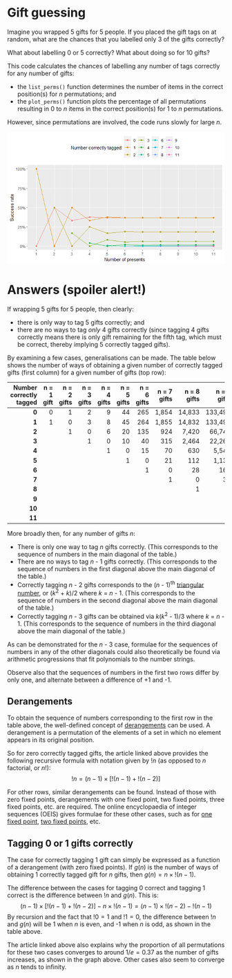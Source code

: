 # Gift guessing
Imagine you wrapped 5 gifts for 5 people. If you placed the gift tags on at random, what are the chances that you labelled only 3 of the gifts correctly?

What about labelling 0 or 5 correctly? What about doing so for 10 gifts?

This code calculates the chances of labelling any number of tags correctly for any number of gifts:
* the `list_perms()` function determines the number of items in the correct position(s) for *n* permutations; and
* the `plot_perms()` function plots the percentage of all permutations resulting in 0 to *n* items in the correct position(s) for 1 to *n* permutations.

However, since permutations are involved, the code runs slowly for large *n*.

 ![Success rate for correctly tagging 1 to 11 gifts](/image.png)

# Answers (spoiler alert!)
If wrapping 5 gifts for 5 people, then clearly:
* there is only way to tag 5 gifts correctly; and
* there are no ways to tag *only* 4 gifts correctly (since tagging 4 gifts correctly means there is only gift remaining for the fifth tag, which must be correct, thereby implying 5 correctly tagged gifts).

By examining a few cases, generalisations can be made. The table below shows the number of ways of obtaining a given number of correctly tagged gifts (first column) for a given number of gifts (top row):

| Number correctly tagged | n = 1 gift | n = 2 gifts | n = 3 gifts | n = 4 gifts | n = 5 gifts | n = 6 gifts | n = 7 gifts | n = 8 gifts | n = 9 gifts | n = 10 gifts | n = 11 gifts |
|------------------------:|-----------:|------------:|------------:|------------:|------------:|------------:|------------:|------------:|------------:|-------------:|-------------:|
|                   **0** |          0 |           1 |           2 |           9 |          44 |         265 |       1,854 |      14,833 |     133,496 |    1,334,961 |   14,684,570 |
|                   **1** |          1 |           0 |           3 |           8 |          45 |         264 |       1,855 |      14,832 |     133,497 |    1,334,960 |   14,684,571 |
|                   **2** |            |           1 |           0 |           6 |          20 |         135 |         924 |       7,420 |      66,744 |      667,485 |    7,342,280 |
|                   **3** |            |             |           1 |           0 |          10 |          40 |         315 |       2,464 |      22,260 |      222,480 |    2,447,445 |
|                   **4** |            |             |             |           1 |           0 |          15 |          70 |         630 |       5,544 |       55,650 |      611,820 |
|                   **5** |            |             |             |             |           1 |           0 |          21 |         112 |       1,134 |       11,088 |      122,430 |
|                   **6** |            |             |             |             |             |           1 |           0 |          28 |         168 |        1,890 |       20,328 |
|                   **7** |            |             |             |             |             |             |           1 |           0 |          36 |          240 |        2,970 |
|                   **8** |            |             |             |             |             |             |             |           1 |           0 |           45 |          330 |
|                   **9** |            |             |             |             |             |             |             |             |           1 |            0 |           55 |
|                  **10** |            |             |             |             |             |             |             |             |             |            1 |            0 |
|                  **11** |            |             |             |             |             |             |             |             |             |              |            1 |

More broadly then, for any number of gifts *n*:
* There is only one way to tag *n* gifts correctly. (This corresponds to the sequence of numbers in the main diagonal of the table.)
* There are no ways to tag *n* - 1 gifts correctly. (This corresponds to the sequence of numbers in the first diagonal above the main diagonal of the table.)
* Correctly tagging *n* - 2 gifts corresponds to the (*n* - 1)<sup>th</sup> [triangular number](https://en.wikipedia.org/wiki/Triangular_number), or (*k*<sup>2</sup> + *k*)/2 where *k* = *n* - 1.  (This corresponds to the sequence of numbers in the second diagonal above the main diagonal of the table.)
* Correctly tagging *n* - 3 gifts can be obtained via *k*(*k*<sup>2</sup> - 1)/3 where *k* = *n* - 1. (This corresponds to the sequence of numbers in the third diagonal above the main diagonal of the table.)

As can be demonstrated for the *n* - 3 case, formulae for the sequences of numbers in any of the other diagonals could also theoretically be found via arithmetic progressions that fit polynomials to the number strings.

Observe also that the sequences of numbers in the first two rows differ by only one, and alternate between a difference of +1 and -1.

## Derangements

To obtain the sequence of numbers corresponding to the first row in the table above, the well-defined concept of [derangements](https://en.wikipedia.org/wiki/Derangement) can be used. A derangement is a permutation of the elements of a set in which no element appears in its original position.

So for zero correctly tagged gifts, the article linked above provides the following recursive formula with notation given by !*n* (as opposed to *n* factorial, or *n*!): $$!n = (n-1) \times [!(n-1) + !(n-2)]$$

For other rows, similar derangements can be found. Instead of those with zero fixed points, derangements with one fixed point, two fixed points, three fixed points, etc. are required. The online encyclopaedia of integer sequences (OEIS) gives formulae for these other cases, such as for [one fixed point](https://oeis.org/A000240), [two fixed points](https://oeis.org/A000387), etc.

## Tagging 0 or 1 gifts correctly

The case for correctly tagging 1 gift can simply be expressed as a function of a derangement (with zero fixed points). If $`g(n)`$ is the number of ways of obtaining 1 correctly tagged gift for $n$ gifts, then $`g(n) = n \times !(n-1)`$.

The difference between the cases for tagging 0 correct and tagging 1 correct is the difference between $!n$ and $`g(n)`$. This is: $$(n-1) \times [!(n-1) + !(n-2)] - n \times !(n-1) = (n-1) \times !(n-2) - !(n-1)$$ By recursion and the fact that $`!0=1`$ and $`!1=0`$, the difference between $`!n`$ and $`g(n)`$ will be 1 when $n$ is even, and -1 when $n$ is odd, as shown in the table above.

The article linked above also explains why the proportion of all permutations for these two cases converges to around $`1/e = 0.37`$ as the number of gifts increases, as shown in the graph above. Other cases also seem to converge as $n$ tends to infinity.
